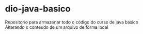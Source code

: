 # dio-java-basico
Repositorio para armazenar todo o código do curso de java basico
Alterando o conteudo de um arquivo de forma local
